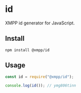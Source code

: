 # id

XMPP id generator for JavaScript.

## Install

`npm install @xmpp/id`

## Usage

```js
const id = require("@xmpp/id");

console.log(id()); // ymg806tinn
```

